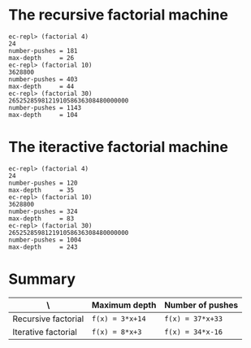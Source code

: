 # The recursive factorial machine

    ec-repl> (factorial 4)
    24
    number-pushes = 181
    max-depth     = 26
    ec-repl> (factorial 10)
    3628800
    number-pushes = 403
    max-depth     = 44
    ec-repl> (factorial 30)
    265252859812191058636308480000000
    number-pushes = 1143
    max-depth     = 104

# The iteractive factorial machine

    ec-repl> (factorial 4)
    24
    number-pushes = 120
    max-depth     = 35
    ec-repl> (factorial 10)
    3628800
    number-pushes = 324
    max-depth     = 83
    ec-repl> (factorial 30)
    265252859812191058636308480000000
    number-pushes = 1004
    max-depth     = 243

# Summary

\  | Maximum depth | Number of pushes
---|---|---
Recursive factorial | `f(x) = 3*x+14` | `f(x) = 37*x+33`
Iterative factorial | `f(x) = 8*x+3` | `f(x) = 34*x-16`
